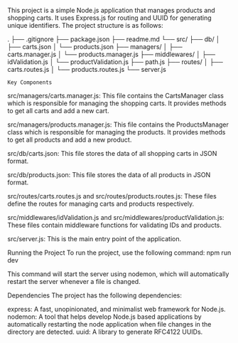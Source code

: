 This project is a simple Node.js application that manages products and shopping carts. It uses Express.js for routing and UUID for generating unique identifiers. The project structure is as follows:

.
├── .gitignore
├── package.json
├── readme.md
└── src/
    ├── db/
    │   ├── carts.json
    │   └── products.json
    ├── managers/
    │   ├── carts.manager.js
    │   └── products.manager.js
    ├── middlewares/
    │   ├── idValidation.js
    │   └── productValidation.js
    ├── path.js
    ├── routes/
    │   ├── carts.routes.js
    │   └── products.routes.js
    └── server.js


    Key Components
src/managers/carts.manager.js: This file contains the CartsManager class which is responsible for managing the shopping carts. It provides methods to get all carts and add a new cart.

src/managers/products.manager.js: This file contains the ProductsManager class which is responsible for managing the products. It provides methods to get all products and add a new product.

src/db/carts.json: This file stores the data of all shopping carts in JSON format.

src/db/products.json: This file stores the data of all products in JSON format.

src/routes/carts.routes.js and src/routes/products.routes.js: These files define the routes for managing carts and products respectively.

src/middlewares/idValidation.js and src/middlewares/productValidation.js: These files contain middleware functions for validating IDs and products.

src/server.js: This is the main entry point of the application.

Running the Project
To run the project, use the following command:
npm run dev

This command will start the server using nodemon, which will automatically restart the server whenever a file is changed.

Dependencies
The project has the following dependencies:

express: A fast, unopinionated, and minimalist web framework for Node.js.
nodemon: A tool that helps develop Node.js based applications by automatically restarting the node application when file changes in the directory are detected.
uuid: A library to generate RFC4122 UUIDs.